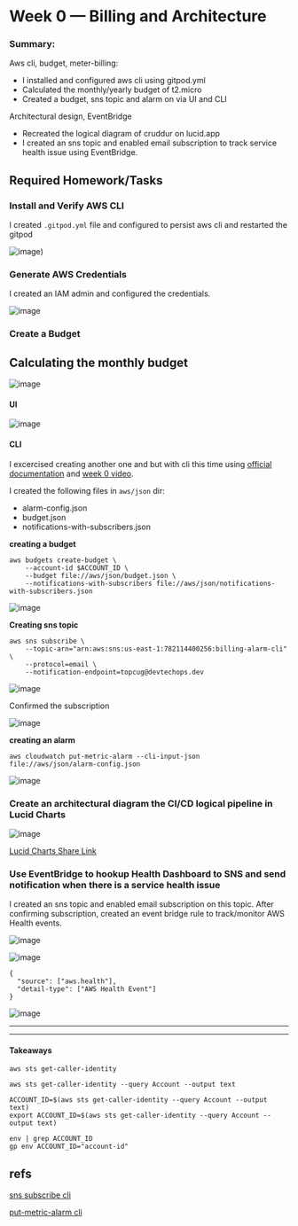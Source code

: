 # Week 0 — Billing and Architecture



### Summary: 

Aws cli, budget, meter-billing:

* I installed and configured aws cli using gitpod.yml
* Calculated the monthly/yearly budget of t2.micro
* Created a budget, sns topic and alarm on via UI and CLI

Architectural design, EventBridge
* Recreated the logical diagram of cruddur on lucid.app
* I created an sns topic and enabled email subscription to track service health issue using EventBridge.


## Required Homework/Tasks

### Install and Verify AWS CLI

I created `.gitpod.yml` file and configured to persist aws cli and restarted the gitpod

![image](https://user-images.githubusercontent.com/96833570/220199484-771bfa59-86a8-4e80-b71c-cea8b8d3c2e2.png))


### Generate AWS Credentials

I created an IAM admin and configured the credentials.

![image](https://user-images.githubusercontent.com/96833570/220199856-266ff98f-79f4-4a17-bf57-2442ca007c68.png)






### Create a Budget

## Calculating the monthly budget

![image](https://user-images.githubusercontent.com/96833570/220199254-ba133c68-a3a4-4ad2-bd7f-980a5fb2f78b.png)


#### UI

![image](https://user-images.githubusercontent.com/96833570/220195204-bd6a0de0-d5d4-43e0-acf8-dfe82055064a.png)


#### CLI

I excercised creating another one and but with cli this time using [official documentation](https://docs.aws.amazon.com/cli/latest/reference/budgets/create-budget.html) and [week 0 video](https://www.youtube.com/watch?v=OdUnNuKylHg&list=PLBfufR7vyJJ7k25byhRXJldB5AiwgNnWv&index=16&ab_channel=ExamPro).


I created the following files in `aws/json` dir:
* alarm-config.json
* budget.json
* notifications-with-subscribers.json

**creating a budget**

```
aws budgets create-budget \
    --account-id $ACCOUNT_ID \
    --budget file://aws/json/budget.json \
    --notifications-with-subscribers file://aws/json/notifications-with-subscribers.json
```

![image](https://user-images.githubusercontent.com/96833570/220205470-48942682-ef9b-4aa3-a78f-005575db9340.png)

**Creating sns topic**

```
aws sns subscribe \
    --topic-arn="arn:aws:sns:us-east-1:782114400256:billing-alarm-cli" \
    --protocol=email \
    --notification-endpoint=topcug@devtechops.dev
 ```

![image](https://user-images.githubusercontent.com/96833570/220206808-f16100dd-f20c-424c-b6f7-8328fd1bff57.png)


Confirmed the subscription

![image](https://user-images.githubusercontent.com/96833570/220206794-478afc7b-b86c-4fe0-a86c-ff3532aac18f.png)


**creating an alarm**

`aws cloudwatch put-metric-alarm --cli-input-json file://aws/json/alarm-config.json`

![image](https://user-images.githubusercontent.com/96833570/220207777-fe343926-1ff6-44d5-9282-b272fd568efe.png)


### Create an architectural diagram the CI/CD logical pipeline in Lucid Charts


![image](https://user-images.githubusercontent.com/96833570/220344938-96d760a7-3311-4b75-81cf-c8bf0974926c.png)


[Lucid Charts Share Link](https://lucid.app/lucidchart/61c14870-6ad9-486e-868a-04f85b5bc501/edit?viewport_loc=-1196%2C43%2C2994%2C1437%2C0_0&invitationId=inv_8ec00958-a2e7-4f8c-b61a-f9384f082d8b)

### Use EventBridge to hookup Health Dashboard to SNS and send notification when there is a service health issue

I created an sns topic and enabled email subscription on this topic. After confirming subscription, created an event bridge rule to track/monitor AWS Health events.

![image](https://user-images.githubusercontent.com/96833570/220341439-7e5f7ebe-7739-4723-affb-9e1045b8eb80.png)

![image](https://user-images.githubusercontent.com/96833570/220342238-7a066082-23c3-44e7-9c79-563aa2e7d583.png)


```
{
  "source": ["aws.health"],
  "detail-type": ["AWS Health Event"]
}
```

![image](https://user-images.githubusercontent.com/96833570/220342924-3c8e15ec-6824-4dc8-80e6-69b26ad50126.png)


___

___

#### Takeaways

```
aws sts get-caller-identity

aws sts get-caller-identity --query Account --output text

ACCOUNT_ID=$(aws sts get-caller-identity --query Account --output text)
export ACCOUNT_ID=$(aws sts get-caller-identity --query Account --output text)

env | grep ACCOUNT_ID
gp env ACCOUNT_ID="account-id"
```

## refs

[sns subscribe cli](https://docs.aws.amazon.com/cli/latest/reference/sns/subscribe.html#examples)

[put-metric-alarm cli](https://docs.aws.amazon.com/cli/latest/reference/cloudwatch/put-metric-alarm.html)


